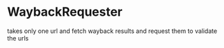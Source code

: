 # WaybackRequester
takes only one url and fetch wayback results and request them to validate the urls
